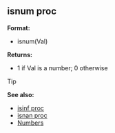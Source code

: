 ## isnum proc


**Format:**
+   isnum(Val)

**Returns:**
+   1 if Val is a number; 0 otherwise

> [!TIP] 
> **See also:**
> +   [isinf proc](/ref/proc/isinf.md) 
> +   [isnan proc](/ref/proc/isnan.md)
> +   [Numbers](ref/notes/numbers)